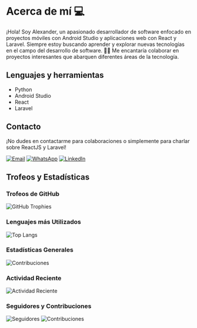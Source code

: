 # Acerca de mí 💻

¡Hola! Soy Alexander, un apasionado desarrollador de software enfocado en proyectos móviles con Android Studio y aplicaciones web con React y Laravel. Siempre estoy buscando aprender y explorar nuevas tecnologías en el campo del desarrollo de software. 👨‍💻 Me encantaría colaborar en proyectos interesantes que abarquen diferentes áreas de la tecnología.

## Lenguajes y herramientas
- Python
- Android Studio
- React
- Laravel

## Contacto

¡No dudes en contactarme para colaboraciones o simplemente para charlar sobre ReactJS y Laravel!

[![Email](https://img.shields.io/badge/Email-Contact%20Me-blue?style=flat-square&logo=gmail)](mailto:paulluna99@gmail.com)
[![WhatsApp](https://img.shields.io/badge/WhatsApp-Chat%20with%20Me-brightgreen?style=flat-square&logo=whatsapp)](https://wa.me/+593985726434)
[![LinkedIn](https://img.shields.io/badge/LinkedIn-Profile-blue?style=flat-square&logo=linkedin)](https://www.linkedin.com/in/alexander-luna-arteaga/)

## Trofeos y Estadísticas

### Trofeos de GitHub
![GitHub Trophies](https://github-profile-trophy.vercel.app/?username=Alexander-Luna&theme=darkhub&column=7)

### Lenguajes más Utilizados
![Top Langs](https://github-readme-stats.vercel.app/api/top-langs/?username=Alexander-Luna&theme=dark&layout=compact)

### Estadísticas Generales
![Contribuciones](https://github-readme-stats.vercel.app/api?username=Alexander-Luna&count_private=true&show_icons=true&theme=dark&hide=contribs,prs)

### Actividad Reciente
![Actividad Reciente](https://github-readme-stats.vercel.app/api/wakatime?username=Alexander-Luna&theme=dark)

### Seguidores y Contribuciones
![Seguidores](https://img.shields.io/github/followers/Alexander-Luna?label=Followers&style=social)
![Contribuciones](https://img.shields.io/github/commit-activity/m/Alexander-Luna?label=Commit%20Activity&style=social)
